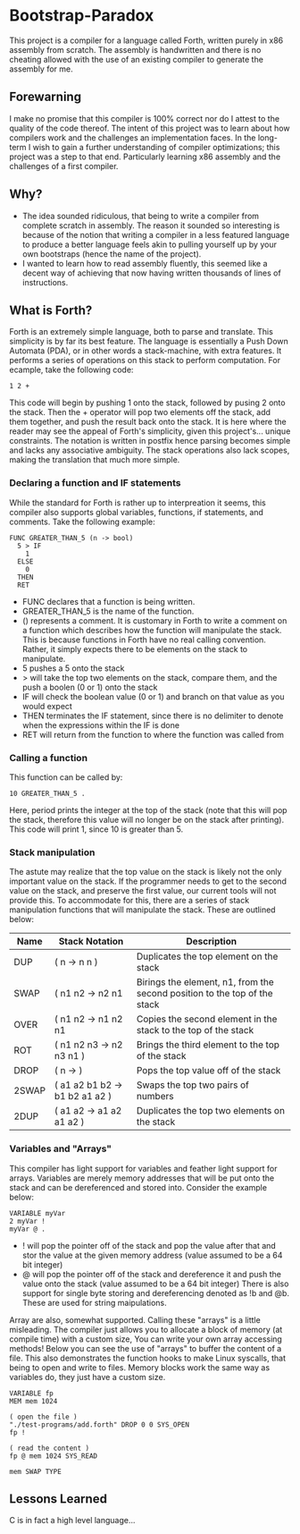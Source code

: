 # Bootstrap-Paradox
This project is a compiler for a language called Forth, written purely in x86 assembly from scratch. The assembly is handwritten and there is no cheating allowed with the use of an existing compiler to generate the assembly for me.

## Forewarning 
I make no promise that this compiler is 100% correct nor do I attest to the quality of the code thereof. The intent of this project was to learn about how compilers work and the challenges an implementation faces. In the long-term I wish to gain a further understanding of compiler optimizations; this project was a step to that end. Particularly learning x86 assembly and the challenges of a first compiler.

## Why?
- The idea sounded ridiculous, that being to write a compiler from complete scratch in assembly. The reason it sounded so interesting is because of the notion that writing a compiler in a less featured language to produce a better language feels akin to pulling yourself up by your own bootstraps (hence the name of the project). 
- I wanted to learn how to read assembly fluently, this seemed like a decent way of achieving that now having written thousands of lines of instructions.

## What is Forth?
Forth is an extremely simple language, both to parse and translate. This simplicity is by far its best feature. The language is essentially a Push Down Automata (PDA), or in other words a stack-machine, with extra features. It performs a series of operations on this stack to perform computation. For ecample, take the following code:
```
1 2 +
```
This code will begin by pushing 1 onto the stack, followed by pusing 2 onto the stack. Then the + operator will pop two elements off the stack, add them together, and push the result back onto the stack. It is here where the reader may see the appeal of Forth's simplicity, given this project's... unique constraints. The notation is written in postfix hence parsing becomes simple and lacks any associative ambiguity. The stack operations also lack scopes, making the translation that much more simple.

### Declaring a function and IF statements
While the standard for Forth is rather up to interpreation it seems, this compiler also supports global variables, functions, if statements, and comments. Take the following example:
```
FUNC GREATER_THAN_5 (n -> bool)
  5 > IF
    1
  ELSE
    0
  THEN
  RET
```
- FUNC declares that a function is being written.
- GREATER_THAN_5 is the name of the function.
- () represents a comment. It is customary in Forth to write a comment on a function which describes how the function will manipulate the stack. This is because functions in Forth have no real calling convention. Rather, it simply expects there to be elements on the stack to manipulate.
- 5 pushes a 5 onto the stack
- \> will take the top two elements on the stack, compare them, and the push a boolen (0 or 1) onto the stack
- IF will check the boolean value (0 or 1) and branch on that value as you would expect
- THEN terminates the IF statement, since there is no delimiter to denote when the expressions within the IF is done
- RET will return from the function to where the function was called from

### Calling a function
This function can be called by:
```
10 GREATER_THAN_5 .
```
Here, period prints the integer at the top of the stack (note that this will pop the stack, therefore this value will no longer be on the stack after printing). This code will print 1, since 10 is greater than 5.

### Stack manipulation
The astute may realize that the top value on the stack is likely not the only important value on the stack. If the programmer needs to get to the second value on the stack, and preserve the first value, our current tools will not provide this. To accommodate for this, there are a series of stack manipulation functions that will manipulate the stack. These are outlined below:

| Name  | Stack Notation                 | Description                                                               |
|-------|--------------------------------|---------------------------------------------------------------------------|
| DUP   | ( n -> n n )                   | Duplicates the top element on the stack                                   |
| SWAP  | ( n1 n2 -> n2 n1               | Birings the element, n1, from the second position to the top of the stack |
| OVER  | ( n1 n2 -> n1 n2 n1            | Copies the second element in the stack to the top of the stack            |
| ROT   | ( n1 n2 n3 -> n2 n3 n1 )       | Brings the third element to the top of the stack                          |
| DROP  | ( n -> )                       | Pops the top value off of the stack                                       |
| 2SWAP | ( a1 a2 b1 b2 -> b1 b2 a1 a2 ) | Swaps the top two pairs of numbers                                        |
| 2DUP  | ( a1 a2 -> a1 a2 a1 a2 )       | Duplicates the top two elements on the stack                              |

### Variables and "Arrays"
This compiler has light support for variables and feather light support for arrays. Variables are merely memory addresses that will be put onto the stack and can be dereferenced and stored into. Consider the example below:
```
VARIABLE myVar
2 myVar !
myVar @ .
```
- ! will pop the pointer off of the stack and pop the value after that and stor the value at the given memory address (value assumed to be a 64 bit integer)
- @ will pop the pointer off of the stack and dereference it and push the value onto the stack (value assumed to be a 64 bit integer)
There is also support for single byte storing and dereferencing denoted as !b and @b. These are used for string maipulations.

Array are also, somewhat supported. Calling these "arrays" is a little misleading. The compiler just allows you to allocate a block of memory (at compile time) with a custom size, You can write your own array accessing methods! Below you can see the use of "arrays" to buffer the content of a file. This also demonstrates the function hooks to make Linux syscalls, that being to open and write to files. Memory blocks work the same way as variables do, they just have a custom size. 
```
VARIABLE fp
MEM mem 1024

( open the file )
"./test-programs/add.forth" DROP 0 0 SYS_OPEN
fp !

( read the content )
fp @ mem 1024 SYS_READ

mem SWAP TYPE
``` 

## Lessons Learned
C is in fact a high level language...
